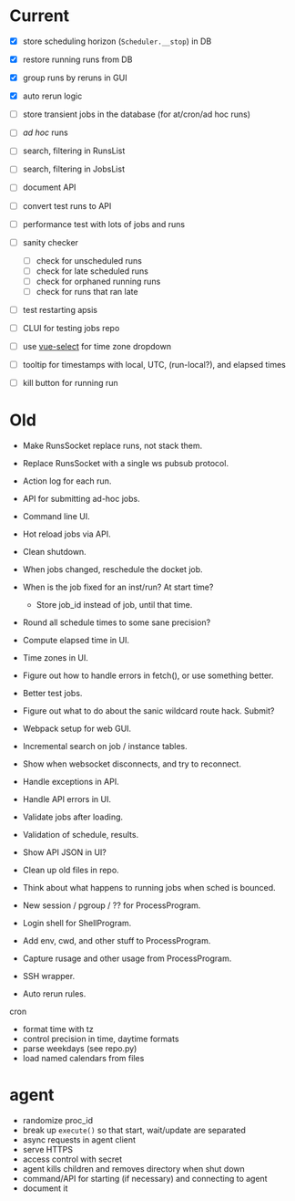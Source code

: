 # Current

- [x] store scheduling horizon (`Scheduler.__stop`) in DB
- [x] restore running runs from DB
- [x] group runs by reruns in GUI
- [x] auto rerun logic
- [ ] store transient jobs in the database (for at/cron/ad hoc runs)
- [ ] _ad hoc_ runs
- [ ] search, filtering in RunsList
- [ ] search, filtering in JobsList
- [ ] document API
- [ ] convert test runs to API
- [ ] performance test with lots of jobs and runs
- [ ] sanity checker
  - [ ] check for unscheduled runs
  - [ ] check for late scheduled runs
  - [ ] check for orphaned running runs
  - [ ] check for runs that ran late
- [ ] test restarting apsis
- [ ] CLUI for testing jobs repo
- [ ] use [vue-select](http://sagalbot.github.io/vue-select/docs/) for time zone dropdown
- [ ] tooltip for timestamps with local, UTC, (run-local?), and elapsed times
- [ ] kill button for running run


# Old

- Make RunsSocket replace runs, not stack them.
- Replace RunsSocket with a single ws pubsub protocol.

- Action log for each run.

- API for submitting ad-hoc jobs.
- Command line UI.
- Hot reload jobs via API.
- Clean shutdown.

- When jobs changed, reschedule the docket job.
- When is the job fixed for an inst/run?  At start time?
  - Store job_id instead of job, until that time.

- Round all schedule times to some sane precision?
- Compute elapsed time in UI.
- Time zones in UI.

- Figure out how to handle errors in fetch(), or use something better.
- Better test jobs.
- Figure out what to do about the sanic wildcard route hack.  Submit?
- Webpack setup for web GUI.
- Incremental search on job / instance tables.
- Show when websocket disconnects, and try to reconnect.
- Handle exceptions in API.
- Handle API errors in UI.
- Validate jobs after loading.
- Validation of schedule, results.
- Show API JSON in UI?

- Clean up old files in repo.

- Think about what happens to running jobs when sched is bounced.
- New session / pgroup / ?? for ProcessProgram.
- Login shell for ShellProgram.
- Add env, cwd, and other stuff to ProcessProgram.
- Capture rusage and other usage from ProcessProgram.
- SSH wrapper.

- Auto rerun rules.


cron
- format time with tz
- control precision in time, daytime formats
- parse weekdays (see repo.py)
- load named calendars from files


# agent

- randomize proc_id
- break up `execute()` so that start, wait/update are separated
- async requests in agent client
- serve HTTPS
- access control with secret
- agent kills children and removes directory when shut down
- command/API for starting (if necessary) and connecting to agent
- document it

